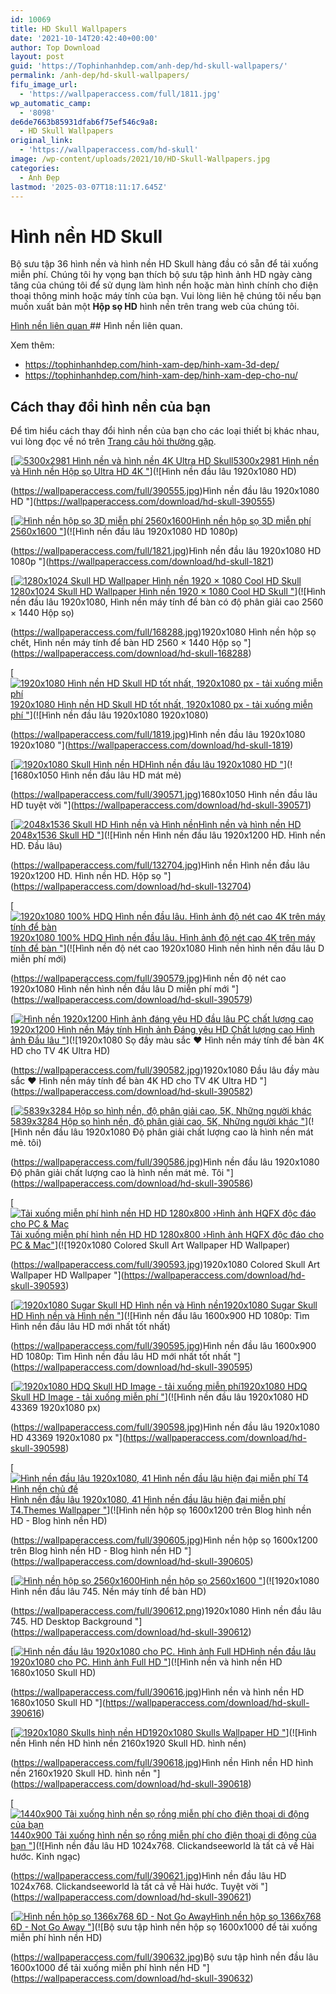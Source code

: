 ```yaml
---
id: 10069
title: HD Skull Wallpapers
date: '2021-10-14T20:42:40+00:00'
author: Top Download
layout: post
guid: 'https://Tophinhanhdep.com/anh-dep/hd-skull-wallpapers/'
permalink: /anh-dep/hd-skull-wallpapers/
fifu_image_url:
  - 'https://wallpaperaccess.com/full/1811.jpg'
wp_automatic_camp:
  - '8098'
de6de7663b85931dfab6f75ef546c9a8:
  - HD Skull Wallpapers
original_link:
  - 'https://wallpaperaccess.com/hd-skull'
image: /wp-content/uploads/2021/10/HD-Skull-Wallpapers.jpg
categories:
  - Ảnh Đẹp
lastmod: '2025-03-07T18:11:17.645Z'
---
```

# Hình nền HD Skull

Bộ sưu tập 36 hình nền và hình nền HD Skull hàng đầu có sẵn để tải xuống miễn phí. Chúng tôi hy vọng bạn thích bộ sưu tập hình ảnh HD ngày càng tăng của chúng tôi để sử dụng làm hình nền hoặc màn hình chính cho điện thoại thông minh hoặc máy tính của bạn. Vui lòng liên hệ chúng tôi nếu bạn muốn xuất bản một **Hộp sọ HD** hình nền trên trang web của chúng tôi.

[Hình nền liên quan ](#related) ## Hình nền liên quan.

   
 Xem thêm:

   
- <https://tophinhanhdep.com/hinh-xam-dep/hinh-xam-3d-dep/>
- <https://tophinhanhdep.com/hinh-xam-dep/hinh-xam-dep-cho-nu/>

## Cách thay đổi hình nền của bạn

Để tìm hiểu cách thay đổi hình nền của bạn cho các loại thiết bị khác nhau, vui lòng đọc về nó trên [Trang câu hỏi thường gặp](https://tophinhanhdep.com/faq/).

  
[[![5300x2981 Hình nền và hình nền 4K Ultra HD Skull](https://wallpaperaccess.com/full/1811.jpg)5300x2981 Hình nền và Hình nền Hộp sọ Ultra HD 4K "](https://wallpaperaccess.com/download/hd-skull-1811)](![Hình nền đầu lâu 1920x1080 HD)

(https://wallpaperaccess.com/full/390555.jpg)Hình nền đầu lâu 1920x1080 HD "](https://wallpaperaccess.com/download/hd-skull-390555)

[[![Hình nền hộp sọ 3D miễn phí 2560x1600](https://wallpaperaccess.com/full/272580.jpg)Hình nền hộp sọ 3D miễn phí 2560x1600 "](https://wallpaperaccess.com/download/hd-skull-272580)](![Hình nền đầu lâu 1920x1080 HD 1080p)

(https://wallpaperaccess.com/full/1821.jpg)Hình nền đầu lâu 1920x1080 HD 1080p "](https://wallpaperaccess.com/download/hd-skull-1821)

[[![1280x1024 Skull HD Wallpaper Hình nền 1920 × 1080 Cool HD Skull](https://wallpaperaccess.com/full/390563.jpg)1280x1024 Skull HD Wallpaper Hình nền 1920 × 1080 Cool HD Skull "](https://wallpaperaccess.com/download/hd-skull-390563)](![Hình nền đầu lâu 1920x1080, Hình nền máy tính để bàn có độ phân giải cao 2560 × 1440 Hộp sọ)

(https://wallpaperaccess.com/full/168288.jpg)1920x1080 Hình nền hộp sọ chết, Hình nền máy tính để bàn HD 2560 × 1440 Hộp sọ "](https://wallpaperaccess.com/download/hd-skull-168288)

[[![1920x1080 Hình nền HD Skull HD tốt nhất, 1920x1080 px - tải xuống miễn phí](https://wallpaperaccess.com/full/390567.jpg)1920x1080 Hình nền HD Skull HD tốt nhất, 1920x1080 px - tải xuống miễn phí "](https://wallpaperaccess.com/download/hd-skull-390567)](![Hình nền đầu lâu 1920x1080 1920x1080)

(https://wallpaperaccess.com/full/1819.jpg)Hình nền đầu lâu 1920x1080 1920x1080 "](https://wallpaperaccess.com/download/hd-skull-1819)

[[![1920x1080 Skull Hình nền HD](https://wallpaperaccess.com/full/1836.jpg)Hình nền đầu lâu 1920x1080 HD "](https://wallpaperaccess.com/download/hd-skull-1836)](![1680x1050 Hình nền đầu lâu HD mát mẻ)

(https://wallpaperaccess.com/full/390571.jpg)1680x1050 Hình nền đầu lâu HD tuyệt vời "](https://wallpaperaccess.com/download/hd-skull-390571)

[[![2048x1536 Skull HD Hình nền và Hình nền](https://wallpaperaccess.com/full/1815.png)Hình nền và hình nền HD 2048x1536 Skull HD "](https://wallpaperaccess.com/download/hd-skull-1815)](![Hình nền Hình nền đầu lâu 1920x1200 HD.  Hình nền HD.  Đầu lâu)

(https://wallpaperaccess.com/full/132704.jpg)Hình nền Hình nền đầu lâu 1920x1200 HD. Hình nền HD. Hộp sọ "](https://wallpaperaccess.com/download/hd-skull-132704)

[[![1920x1080 100% HDQ Hình nền đầu lâu.  Hình ảnh độ nét cao 4K trên máy tính để bàn](https://wallpaperaccess.com/full/390575.jpg)1920x1080 100% HDQ Hình nền đầu lâu. Hình ảnh độ nét cao 4K trên máy tính để bàn "](https://wallpaperaccess.com/download/hd-skull-390575)](![Hình nền độ nét cao 1920x1080 Hình nền hình nền đầu lâu D miễn phí mới)

(https://wallpaperaccess.com/full/390579.jpg)Hình nền độ nét cao 1920x1080 Hình nền hình nền đầu lâu D miễn phí mới "](https://wallpaperaccess.com/download/hd-skull-390579)

[[![Hình nền 1920x1200 Hình ảnh đáng yêu HD đầu lâu PC chất lượng cao](https://wallpaperaccess.com/full/1871.jpg)1920x1200 Hình nền Máy tính Hình ảnh Đáng yêu HD Chất lượng cao Hình ảnh Đầu lâu "](https://wallpaperaccess.com/download/hd-skull-1871)](![1920x1080 Sọ đầy màu sắc ❤ Hình nền máy tính để bàn 4K HD cho TV 4K Ultra HD)

(https://wallpaperaccess.com/full/390582.jpg)1920x1080 Đầu lâu đầy màu sắc ❤ Hình nền máy tính để bàn 4K HD cho TV 4K Ultra HD "](https://wallpaperaccess.com/download/hd-skull-390582)

[[![5839x3284 Hộp sọ hình nền, độ phân giải cao, 5K, Những người khác](https://wallpaperaccess.com/full/1827.jpg)5839x3284 Hộp sọ hình nền, độ phân giải cao, 5K, Những người khác "](https://wallpaperaccess.com/download/hd-skull-1827)](![Hình nền đầu lâu 1920x1080 Độ phân giải chất lượng cao là hình nền mát mẻ.  tôi)

(https://wallpaperaccess.com/full/390586.jpg)Hình nền đầu lâu 1920x1080 Độ phân giải chất lượng cao là hình nền mát mẻ. Tôi "](https://wallpaperaccess.com/download/hd-skull-390586)

[[![Tải xuống miễn phí hình nền HD HD 1280x800 ›Hình ảnh HQFX độc đáo cho PC & Mac](https://wallpaperaccess.com/full/390588.jpg)Tải xuống miễn phí hình nền HD HD 1280x800 ›Hình ảnh HQFX độc đáo cho PC &amp; Mac"](https://wallpaperaccess.com/download/hd-skull-390588)](![1920x1080 Colored Skull Art Wallpaper HD Wallpaper)

(https://wallpaperaccess.com/full/390593.jpg)1920x1080 Colored Skull Art Wallpaper HD Wallpaper "](https://wallpaperaccess.com/download/hd-skull-390593)

[[![1920x1080 Sugar Skull HD Hình nền và Hình nền](https://wallpaperaccess.com/full/390594.jpg)1920x1080 Sugar Skull HD Hình nền và Hình nền "](https://wallpaperaccess.com/download/hd-skull-390594)](![Hình nền đầu lâu 1600x900 HD 1080p: Tìm Hình nền đầu lâu HD mới nhất tốt nhất)

(https://wallpaperaccess.com/full/390595.jpg)Hình nền đầu lâu 1600x900 HD 1080p: Tìm Hình nền đầu lâu HD mới nhất tốt nhất "](https://wallpaperaccess.com/download/hd-skull-390595)

[[![1920x1080 HDQ Skull HD Image - tải xuống miễn phí](https://wallpaperaccess.com/full/390597.jpg)1920x1080 HDQ Skull HD Image - tải xuống miễn phí "](https://wallpaperaccess.com/download/hd-skull-390597)](![Hình nền đầu lâu 1920x1080 HD 43369 1920x1080 px)

(https://wallpaperaccess.com/full/390598.jpg)Hình nền đầu lâu 1920x1080 HD 43369 1920x1080 px "](https://wallpaperaccess.com/download/hd-skull-390598)

[[![Hình nền đầu lâu 1920x1080, 41 Hình nền đầu lâu hiện đại miễn phí T4 Hình nền chủ đề](https://wallpaperaccess.com/full/272687.jpg)Hình nền đầu lâu 1920x1080, 41 Hình nền đầu lâu hiện đại miễn phí T4.Themes Wallpaper "](https://wallpaperaccess.com/download/hd-skull-272687)](![Hình nền hộp sọ 1600x1200 trên Blog hình nền HD - Blog hình nền HD)

(https://wallpaperaccess.com/full/390605.jpg)Hình nền hộp sọ 1600x1200 trên Blog hình nền HD - Blog hình nền HD "](https://wallpaperaccess.com/download/hd-skull-390605)

[[![Hình nền hộp sọ 2560x1600](https://wallpaperaccess.com/full/390608.jpg)Hình nền hộp sọ 2560x1600 "](https://wallpaperaccess.com/download/hd-skull-390608)](![1920x1080 Hình nền đầu lâu 745. Nền máy tính để bàn HD)

(https://wallpaperaccess.com/full/390612.png)1920x1080 Hình nền đầu lâu 745. HD Desktop Background "](https://wallpaperaccess.com/download/hd-skull-390612)

[[![Hình nền đầu lâu 1920x1080 cho PC.  Hình ảnh Full HD](https://wallpaperaccess.com/full/110319.jpg)Hình nền đầu lâu 1920x1080 cho PC. Hình ảnh Full HD "](https://wallpaperaccess.com/download/hd-skull-110319)](![Hình nền và hình nền HD 1680x1050 Skull HD)

(https://wallpaperaccess.com/full/390616.jpg)Hình nền và hình nền HD 1680x1050 Skull HD "](https://wallpaperaccess.com/download/hd-skull-390616)

[[![1920x1080 Skulls hình nền HD](https://wallpaperaccess.com/full/1853.jpg)1920x1080 Skulls Wallpaper HD "](https://wallpaperaccess.com/download/hd-skull-1853)](![Hình nền Hình nền HD hình nền 2160x1920 Skull HD.  hình nền)

(https://wallpaperaccess.com/full/390618.jpg)Hình nền Hình nền HD hình nền 2160x1920 Skull HD. hình nền "](https://wallpaperaccess.com/download/hd-skull-390618)

[[![1440x900 Tải xuống hình nền sọ rồng miễn phí cho điện thoại di động của bạn](https://wallpaperaccess.com/full/390620.jpg)1440x900 Tải xuống hình nền sọ rồng miễn phí cho điện thoại di động của bạn "](https://wallpaperaccess.com/download/hd-skull-390620)](![Hình nền đầu lâu HD 1024x768.  Clickandseeworld là tất cả về Hài hước.  Kinh ngạc)

(https://wallpaperaccess.com/full/390621.jpg)Hình nền đầu lâu HD 1024x768. Clickandseeworld là tất cả về Hài hước. Tuyệt vời "](https://wallpaperaccess.com/download/hd-skull-390621)

[[![Hình nền hộp sọ 1366x768 6D - Not Go Away](https://wallpaperaccess.com/full/1847.jpg)Hình nền hộp sọ 1366x768 6D - Not Go Away "](https://wallpaperaccess.com/download/hd-skull-1847)](![Bộ sưu tập hình nền hộp sọ 1600x1000 để tải xuống miễn phí hình nền HD)

(https://wallpaperaccess.com/full/390632.jpg)Bộ sưu tập hình nền đầu lâu 1600x1000 để tải xuống miễn phí hình nền HD "](https://wallpaperaccess.com/download/hd-skull-390632)
